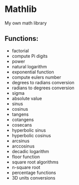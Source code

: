 # Mathlib
My own math library

## Functions:
 - factorial
 - compute Pi digits
 - power
 - natural logarithm
 - exponential function
 - compute eulers number
 - degrees to radians conversion
 - radians to degrees conversion
 - sigma
 - absolute value
 - sinus
 - cosinus
 - tangens
 - cotangens
 - cosecans
 - hyperbolic sinus
 - hyperbolic cosinus
 - arcsinus
 - arccosinus
 - decadic logarithm
 - floor function
 - square root algorithms
 - n-square root 
 - percentage functions
 - 3D units conversions
